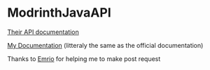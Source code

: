 # ModrinthJavaAPI

[Their API documentation](https://github.com/modrinth/labrinth/wiki/API-Documentation)

[My Documentation](https://minemobs.github.io/ModrinthJavaAPI/) (litteraly the same as the official documentation)

Thanks to [Emrio](https://github.com/TheEmrio) for helping me to make post request
